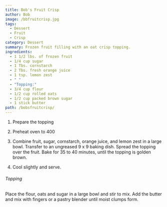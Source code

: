 ```yaml
---
title: Bob's Fruit Crisp
author: Bob
image: /bbfruitcrisp.jpg
tags:
  - Dessert
  - Fruit
  - Crisp
category: Dessert
summary: Frozen fruit filling with an oat crisp topping.
ingredients:
  - 1 1/2 lbs. of frozen fruit
  - 1/4 cup sugar
  - 1 Tbs. cornstarch
  - 2 Tbs. fresh orange juice
  - 1 tsp. lemon zest
  - " "
  - "Topping:"
  - 3/4 cup flour
  - 1/2 cup rolled oats
  - 1/2 cup packed brown sugar
  - 1 stick butter
path: /bobsfruitcrisp/
---
```

1. Prepare the topping

2. Preheat oven to 400

3. Combine fruit, sugar, cornstarch, orange juice, and lemon zest in a large bowl. Transfer to an ungreased 9 x 9 baking dish. Spread the topping over the fruit. Bake for 35 to 40 minutes, until the topping is golden brown.

4. Cool slightly and serve.



###### Topping

Place the flour, oats and sugar in a large bowl and stir to mix. Add the butter and mix with fingers or a pastry blender until moist clumps form.